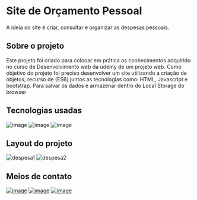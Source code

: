 # Site de Orçamento Pessoal

A ideia do site é criar, consultar e organizar as despesas pessoais.

## Sobre o projeto
Este projeto foi criado para colocar em prática os conhecimentos adquirido no curso de 
Desenvolvimento web da udemy de um projeto web. Como objetivo do projeto foi preciso desenvolver um 
site utilizando a criação de objetos, recurso de (ES6) juntos as tecnologias como: HTML, Javascript e bootstrap. Para salvar os dados e armazenar dentro do Local Storage do browser

## Tecnologias usadas
![image](https://img.shields.io/badge/HTML5-E34F26?style=for-the-badge&logo=html5&logoColor=white)
![image](https://img.shields.io/badge/JavaScript-F7DF1E?style=for-the-badge&logo=javascript&logoColor=black)
![image](https://img.shields.io/badge/Bootstrap-563D7C?style=for-the-badge&logo=bootstrap&logoColor=white)

## Layout do projeto
![despesa1](https://user-images.githubusercontent.com/93053356/172617606-c6777ef9-d180-433f-a804-df9a010285e8.png)
![despesa2](https://user-images.githubusercontent.com/93053356/172617603-8b491506-5572-44d1-ab36-8d57fc6fbf38.png)

## Meios de contato 
[![image](https://img.shields.io/badge/LinkedIn-0077B5?style=for-the-badge&logo=linkedin&logoColor=white)](https://www.linkedin.com/in/jardeylson-jacinto-769769156)
[![image](https://img.shields.io/badge/Instagram-E4405F?style=for-the-badge&logo=instagram&logoColor=white)](https://www.instagram.com/jardeylsonjacinto/)
[![image](https://img.shields.io/badge/Gmail-D14836?style=for-the-badge&logo=gmail&logoColor=white)](jardeylsong.m@gmail.com)

